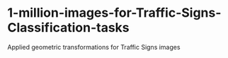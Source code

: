 # 1-million-images-for-Traffic-Signs-Classification-tasks
Applied geometric transformations for Traffic Signs images

